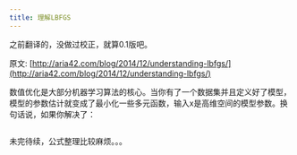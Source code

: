 ```yaml
---
title: 理解LBFGS
---
```


之前翻译的，没做过校正，就算0.1版吧。

原文: [http://aria42.com/blog/2014/12/understanding-lbfgs/](http://aria42.com/blog/2014/12/understanding-lbfgs/)

数值优化是大部分机器学习算法的核心。当你有了一个数据集并且定义好了模型，模型的参数估计就变成了最小化一些多元函数，输入x是高维空间的模型参数。换句话说，如果你解决了：

```

```

未完待续，公式整理比较麻烦。。。